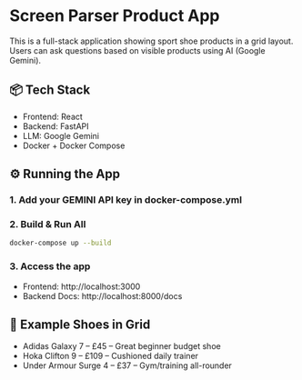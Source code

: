 
# Screen Parser Product App

This is a full-stack application showing sport shoe products in a grid layout. Users can ask questions based on visible products using AI (Google Gemini).

## 📦 Tech Stack
- Frontend: React
- Backend: FastAPI
- LLM: Google Gemini
- Docker + Docker Compose

## ⚙️ Running the App

### 1. Add your GEMINI API key in docker-compose.yml

### 2. Build & Run All
```bash
docker-compose up --build
```

### 3. Access the app
- Frontend: http://localhost:3000
- Backend Docs: http://localhost:8000/docs

## 🧪 Example Shoes in Grid

- Adidas Galaxy 7 – £45 – Great beginner budget shoe
- Hoka Clifton 9 – £109 – Cushioned daily trainer
- Under Armour Surge 4 – £37 – Gym/training all-rounder
